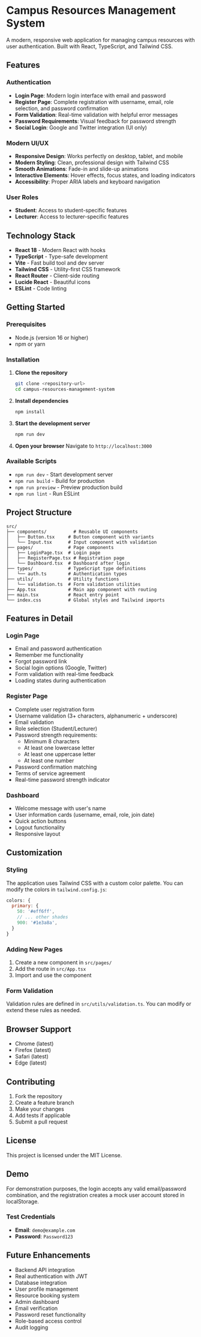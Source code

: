 # Campus Resources Management System

A modern, responsive web application for managing campus resources with user authentication. Built with React, TypeScript, and Tailwind CSS.

## Features

### Authentication
- **Login Page**: Modern login interface with email and password
- **Register Page**: Complete registration with username, email, role selection, and password confirmation
- **Form Validation**: Real-time validation with helpful error messages
- **Password Requirements**: Visual feedback for password strength
- **Social Login**: Google and Twitter integration (UI only)

### Modern UI/UX
- **Responsive Design**: Works perfectly on desktop, tablet, and mobile
- **Modern Styling**: Clean, professional design with Tailwind CSS
- **Smooth Animations**: Fade-in and slide-up animations
- **Interactive Elements**: Hover effects, focus states, and loading indicators
- **Accessibility**: Proper ARIA labels and keyboard navigation

### User Roles
- **Student**: Access to student-specific features
- **Lecturer**: Access to lecturer-specific features

## Technology Stack

- **React 18** - Modern React with hooks
- **TypeScript** - Type-safe development
- **Vite** - Fast build tool and dev server
- **Tailwind CSS** - Utility-first CSS framework
- **React Router** - Client-side routing
- **Lucide React** - Beautiful icons
- **ESLint** - Code linting

## Getting Started

### Prerequisites

- Node.js (version 16 or higher)
- npm or yarn

### Installation

1. **Clone the repository**
   ```bash
   git clone <repository-url>
   cd campus-resources-management-system
   ```

2. **Install dependencies**
   ```bash
   npm install
   ```

3. **Start the development server**
   ```bash
   npm run dev
   ```

4. **Open your browser**
   Navigate to `http://localhost:3000`

### Available Scripts

- `npm run dev` - Start development server
- `npm run build` - Build for production
- `npm run preview` - Preview production build
- `npm run lint` - Run ESLint

## Project Structure

```
src/
├── components/          # Reusable UI components
│   ├── Button.tsx     # Button component with variants
│   └── Input.tsx      # Input component with validation
├── pages/             # Page components
│   ├── LoginPage.tsx  # Login page
│   ├── RegisterPage.tsx # Registration page
│   └── Dashboard.tsx  # Dashboard after login
├── types/             # TypeScript type definitions
│   └── auth.ts        # Authentication types
├── utils/             # Utility functions
│   └── validation.ts  # Form validation utilities
├── App.tsx            # Main app component with routing
├── main.tsx           # React entry point
└── index.css          # Global styles and Tailwind imports
```

## Features in Detail

### Login Page
- Email and password authentication
- Remember me functionality
- Forgot password link
- Social login options (Google, Twitter)
- Form validation with real-time feedback
- Loading states during authentication

### Register Page
- Complete user registration form
- Username validation (3+ characters, alphanumeric + underscore)
- Email validation
- Role selection (Student/Lecturer)
- Password strength requirements:
  - Minimum 8 characters
  - At least one lowercase letter
  - At least one uppercase letter
  - At least one number
- Password confirmation matching
- Terms of service agreement
- Real-time password strength indicator

### Dashboard
- Welcome message with user's name
- User information cards (username, email, role, join date)
- Quick action buttons
- Logout functionality
- Responsive layout

## Customization

### Styling
The application uses Tailwind CSS with a custom color palette. You can modify the colors in `tailwind.config.js`:

```javascript
colors: {
  primary: {
    50: '#eff6ff',
    // ... other shades
    900: '#1e3a8a',
  }
}
```

### Adding New Pages
1. Create a new component in `src/pages/`
2. Add the route in `src/App.tsx`
3. Import and use the component

### Form Validation
Validation rules are defined in `src/utils/validation.ts`. You can modify or extend these rules as needed.

## Browser Support

- Chrome (latest)
- Firefox (latest)
- Safari (latest)
- Edge (latest)

## Contributing

1. Fork the repository
2. Create a feature branch
3. Make your changes
4. Add tests if applicable
5. Submit a pull request

## License

This project is licensed under the MIT License.

## Demo

For demonstration purposes, the login accepts any valid email/password combination, and the registration creates a mock user account stored in localStorage.

### Test Credentials
- **Email**: `demo@example.com`
- **Password**: `Password123`

## Future Enhancements

- Backend API integration
- Real authentication with JWT
- Database integration
- User profile management
- Resource booking system
- Admin dashboard
- Email verification
- Password reset functionality
- Role-based access control
- Audit logging 